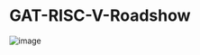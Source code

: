 # GAT-RISC-V-Roadshow
![image](https://github.com/user-attachments/assets/a9ccf923-f55f-404f-8235-1fe4f9ae1854)


